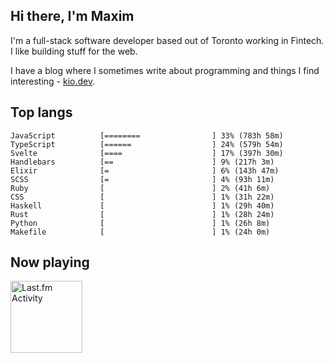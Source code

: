 <!-- deno-fmt-ignore-file -->
## Hi there, I'm Maxim

I'm a full-stack software developer based out of Toronto working in Fintech. I like building stuff for the web.

I have a blog where I sometimes write about programming and things I find interesting - [kio.dev](https://kio.dev).



## Top langs

```
JavaScript          [========                ] 33% (783h 58m)
TypeScript          [======                  ] 24% (579h 54m)
Svelte              [====                    ] 17% (397h 30m)
Handlebars          [==                      ] 9% (217h 3m)
Elixir              [=                       ] 6% (143h 47m)
SCSS                [=                       ] 4% (93h 11m)
Ruby                [                        ] 2% (41h 6m)
CSS                 [                        ] 1% (31h 22m)
Haskell             [                        ] 1% (29h 40m)
Rust                [                        ] 1% (28h 24m)
Python              [                        ] 1% (26h 8m)
Makefile            [                        ] 1% (24h 0m)
```


## Now playing


<a href="https://github.com/kiosion/toru">
  <picture>
    <source media="(prefers-color-scheme: dark)" srcset="https://toru.kio.dev/api/v1/kiosion?blur&border_width=0&border_radius=26&theme=nord">
    <source media="(prefers-color-scheme: light)" srcset="https://toru.kio.dev/api/v1/kiosion?blur&border_width=0&border_radius=26&theme=light">
    <img alt="Last.fm Activity" src="https://toru.kio.dev/api/v1/kiosion?blur&border_width=0&border_radius=26" height="115" />
  </picture>
</a>

